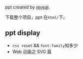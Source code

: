ppt created by [reveal](https://github.com/hakimel/reveal.js/).

下载整个项目，ppt 在`html/`下。

## ppt display

+ `css reset` && `font-family`知多少
+ Web 动画之 SVG 篇
